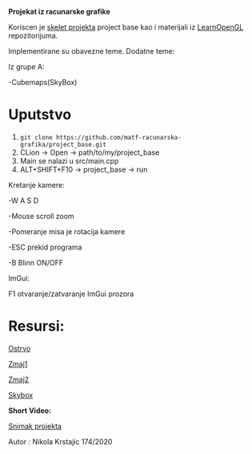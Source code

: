 **Projekat iz racunarske grafike**


Koriscen je [skelet projekta](https://github.com/matf-racunarska-grafika/project_base) project base kao i materijali iz [LearnOpenGL](https://github.com/matf-racunarska-grafika/LearnOpenGL) repozitorijuma.

Implementirane su obavezne teme.
Dodatne teme:

Iz grupe A:

   -Cubemaps(SkyBox)



# Uputstvo
1. `git clone https://github.com/matf-racunarska-grafika/project_base.git`
2. CLion -> Open -> path/to/my/project_base
3. Main se nalazi u src/main.cpp
4. ALT+SHIFT+F10 -> project_base -> run

Kretanje kamere:

-W A S D

-Mouse scroll zoom

-Pomeranje misa je rotacija kamere

-ESC prekid programa

-B Blinn ON/OFF


ImGui:

F1 otvaranje/zatvaranje ImGui prozora
# **Resursi**:

[Ostrvo](https://rigmodels.com/model.php?view=Island-3d-model__EO0AAAMXQ0YGMC13XX7X56I3L&searchkeyword=island&manualsearch=1)

[Zmaj1](https://rigmodels.com/model.php?view=Dragon-3d-model__VDPCIE5KMUHJ3520GZ68LJAQ8&searchkeyword=dragon&manualsearch=1)

[Zmaj2](https://rigmodels.com/model.php?view=Dragon-3d-model__6GKK1WIB93GZ63WO1UBS8H2IO&searchkeyword=dragon&manualsearch=1)

[Skybox](https://opengameart.org/content/interstellar-skybox-png)

**Short Video:**

[Snimak projekta](https://www.youtube.com/watch?v=W-DoMilqa-A)

Autor : Nikola Krstajic 174/2020